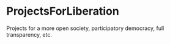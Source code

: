 # ProjectsForLiberation
Projects for a more open society, participatory democracy, full transparency, etc. 
